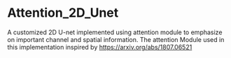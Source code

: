 # Attention_2D_Unet
A customized 2D U-net implemented using attention module to emphasize on important channel and spatial information.
The attention Module used in this implementation inspired by https://arxiv.org/abs/1807.06521
